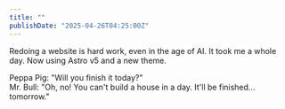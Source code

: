 ```yaml
---
title: ""
publishDate: "2025-04-26T04:25:00Z"
---
```


Redoing a website is hard work, even in the age of AI. It took me a whole day. Now using Astro v5 and a new theme.

Peppa Pig: "Will you finish it today?"  
Mr. Bull: "Oh, no! You can't build a house in a day. It'll be finished... tomorrow."
